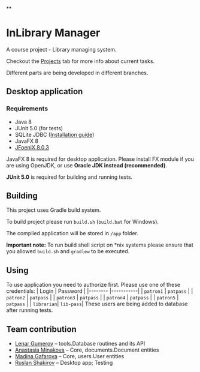 **
# InLibrary Manager

A course project - Library managing system.

Checkout the [Projects](https://github.com/lenargum/libraryProject/projects) tab for more info about current tasks.

Different parts are being developed in different branches.

## Desktop application

### Requirements
- Java 8
- JUnit 5.0 (for tests)
- SQLite JDBC ([Installation guide](http://telegra.ph/Kak-sdelat-tak-chtoby-vsyo-zarabotalo-03-01))
- JavaFX 8
- [JFoeniX 8.0.3](https://github.com/jfoenixadmin/JFoenix)

JavaFX 8 is required for desktop application. Please install FX module if you are using OpenJDK, or use **Oracle JDK instead (recommended)**.

**JUnit 5.0** is required for building and running tests.

## Building

This project uses Gradle build system.

To build project please run `build.sh` (`build.bat` for Windows).

The compiled application will be stored in `/app` folder.

**Important note:** To run build shell script on *nix systems please ensure that you allowed `build.sh` and `gradlew` to be executed.

## Using
To use application you need to authorize first.
Please use one of these credentials:
| Login     | Password  |
|--------   |-----------|
| `patron1` | `patpass` |
| `patron2` | `patpass` |
| `patron3` | `patpass` |
| `patron4` | `patpass` |
| `patron5` | `patpass` |
| `librarian`| `lib-pass`|
These users are being added to database after running tests.

## Team contribution
- [Lenar Gumerov](https://github.com/lenargum) – tools.Database routines and its API
- [Anastasia Minakova](https://github.com/stalem9) – Core, documents.Document entities
- [Madina Gafarova](https://github.com/gafmn) – Core, users.User entities
- [Ruslan Shakirov](https://github.com/Shakirovrrr) – Desktop app; Testing
